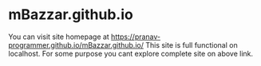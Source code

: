 # mBazzar.github.io
You can visit site homepage at https://pranav-programmer.github.io/mBazzar.github.io/
This site is full functional on localhost.
For some purpose you cant explore complete site on above link.
